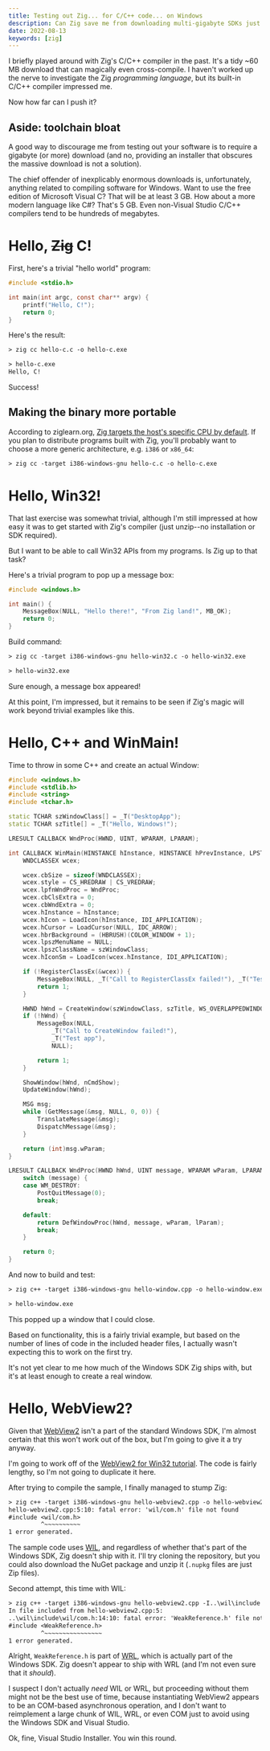 ```yaml
---
title: Testing out Zig... for C/C++ code... on Windows
description: Can Zig save me from downloading multi-gigabyte SDKs just to build Windows programs?
date: 2022-08-13
keywords: [zig]
---
```

I briefly played around with Zig's C/C++ compiler in the past. It's a tidy ~60 MB download that can magically even cross-compile. I haven't worked up the nerve to investigate the Zig *programming language*, but its built-in C/C++ compiler impressed me.

Now how far can I push it?

## Aside: toolchain bloat
A good way to discourage me from testing out your software is to require a gigabyte (or more) download (and no, providing an installer that obscures the massive download is not a solution).

The chief offender of inexplicably enormous downloads is, unfortunately, anything related to compiling software for Windows. Want to use the free edition of Microsoft Visual C? That will be at least 3 GB. How about a more modern language like C#? That's 5 GB. Even non-Visual Studio C/C++ compilers tend to be hundreds of megabytes.

# Hello, ~~Zig~~ C!
First, here's a trivial "hello world" program:

```c
#include <stdio.h>

int main(int argc, const char** argv) {
    printf("Hello, C!");
    return 0;
}
```

Here's the result:

```txt
> zig cc hello-c.c -o hello-c.exe

> hello-c.exe
Hello, C!
```

Success!

## Making the binary more portable
According to ziglearn.org, [Zig targets the host's specific CPU by default](https://ziglearn.org/chapter-3/#cross-compilation). If you plan to distribute programs built with Zig, you'll probably want to choose a more generic architecture, e.g. `i386` or `x86_64`:

```txt
> zig cc -target i386-windows-gnu hello-c.c -o hello-c.exe 
```

# Hello, Win32!
That last exercise was somewhat trivial, although I'm still impressed at how easy it was to get started with Zig's compiler (just unzip--no installation or SDK required).

But I want to be able to call Win32 APIs from my programs. Is Zig up to that task?

Here's a trivial program to pop up a message box:

```c
#include <windows.h>

int main() {
    MessageBox(NULL, "Hello there!", "From Zig land!", MB_OK);
    return 0;
}
```

Build command:

```txt
> zig cc -target i386-windows-gnu hello-win32.c -o hello-win32.exe 

> hello-win32.exe
```

Sure enough, a message box appeared!

At this point, I'm impressed, but it remains to be seen if Zig's magic will work beyond trivial examples like this.

# Hello, C++ and WinMain!
Time to throw in some C++ and create an actual Window:

```cpp
#include <windows.h>
#include <stdlib.h>
#include <string>
#include <tchar.h>

static TCHAR szWindowClass[] = _T("DesktopApp");
static TCHAR szTitle[] = _T("Hello, Windows!");

LRESULT CALLBACK WndProc(HWND, UINT, WPARAM, LPARAM);

int CALLBACK WinMain(HINSTANCE hInstance, HINSTANCE hPrevInstance, LPSTR lpCmdLine, int nCmdShow) {
    WNDCLASSEX wcex;

    wcex.cbSize = sizeof(WNDCLASSEX);
    wcex.style = CS_HREDRAW | CS_VREDRAW;
    wcex.lpfnWndProc = WndProc;
    wcex.cbClsExtra = 0;
    wcex.cbWndExtra = 0;
    wcex.hInstance = hInstance;
    wcex.hIcon = LoadIcon(hInstance, IDI_APPLICATION);
    wcex.hCursor = LoadCursor(NULL, IDC_ARROW);
    wcex.hbrBackground = (HBRUSH)(COLOR_WINDOW + 1);
    wcex.lpszMenuName = NULL;
    wcex.lpszClassName = szWindowClass;
    wcex.hIconSm = LoadIcon(wcex.hInstance, IDI_APPLICATION);

    if (!RegisterClassEx(&wcex)) {
        MessageBox(NULL, _T("Call to RegisterClassEx failed!"), _T("Test app"), NULL);
        return 1;
    }

    HWND hWnd = CreateWindow(szWindowClass, szTitle, WS_OVERLAPPEDWINDOW, CW_USEDEFAULT, CW_USEDEFAULT, 1200, 900, NULL, NULL, hInstance, NULL);
    if (!hWnd) {
        MessageBox(NULL,
            _T("Call to CreateWindow failed!"),
            _T("Test app"),
            NULL);

        return 1;
    }

    ShowWindow(hWnd, nCmdShow);
    UpdateWindow(hWnd);

    MSG msg;
    while (GetMessage(&msg, NULL, 0, 0)) {
        TranslateMessage(&msg);
        DispatchMessage(&msg);
    }

    return (int)msg.wParam;
}

LRESULT CALLBACK WndProc(HWND hWnd, UINT message, WPARAM wParam, LPARAM lParam) {
    switch (message) {
    case WM_DESTROY:
        PostQuitMessage(0);
        break;

    default:
        return DefWindowProc(hWnd, message, wParam, lParam);
        break;
    }

    return 0;
}
```

And now to build and test:

```txt
> zig c++ -target i386-windows-gnu hello-window.cpp -o hello-window.exe

> hello-window.exe
```

This popped up a window that I could close.

Based on functionality, this is a fairly trivial example, but based on the number of lines of code in the included header files, I actually wasn't expecting this to work on the first try.

It's not yet clear to me how much of the Windows SDK Zig ships with, but it's at least enough to create a real window.

# Hello, WebView2?
Given that [WebView2](https://docs.microsoft.com/en-us/microsoft-edge/webview2/) isn't a part of the standard Windows SDK, I'm almost certain that this won't work out of the box, but I'm going to give it a try anyway.

I'm going to work off of the [WebView2 for Win32 tutorial](https://docs.microsoft.com/en-us/microsoft-edge/webview2/get-started/win32). The code is fairly lengthy, so I'm not going to duplicate it here.

After trying to compile the sample, I finally managed to stump Zig:

```txt
> zig c++ -target i386-windows-gnu hello-webview2.cpp -o hello-webview2.exe
hello-webview2.cpp:5:10: fatal error: 'wil/com.h' file not found
#include <wil/com.h>
         ^~~~~~~~~~~
1 error generated.
```

The sample code uses [WIL](https://github.com/microsoft/wil), and regardless of whether that's part of the Windows SDK, Zig doesn't ship with it. I'll try cloning the repository, but you could also download the NuGet package and unzip it (`.nupkg` files are just Zip files).

Second attempt, this time with WIL:

```txt
> zig c++ -target i386-windows-gnu hello-webview2.cpp -I..\wil\include -o hello-webview2.exe
In file included from hello-webview2.cpp:5:
..\wil\include\wil/com.h:14:10: fatal error: 'WeakReference.h' file not found
#include <WeakReference.h>
         ^~~~~~~~~~~~~~~~~
1 error generated.
```

Alright, `WeakReference.h` is part of [WRL](https://docs.microsoft.com/en-us/cpp/cppcx/wrl/windows-runtime-cpp-template-library-wrl?view=msvc-170), which is actually part of the Windows SDK. Zig doesn't appear to ship with WRL (and I'm not even sure that it *should*).

I suspect I don't actually *need* WIL or WRL, but proceeding without them might not be the best use of time, because instantiating WebView2 appears to be an COM-based asynchronous operation, and I don't want to reimplement a large chunk of WIL, WRL, or even COM just to avoid using the Windows SDK and Visual Studio.

Ok, fine, Visual Studio Installer. You win this round.